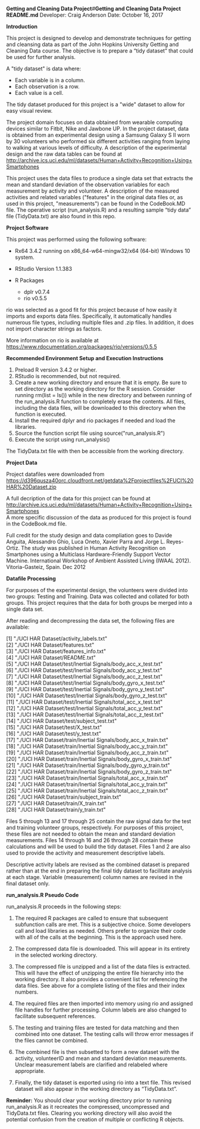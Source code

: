 **Getting and Cleaning Data Project**#**Getting and Cleaning Data Project**
**README.md**
Developer: Craig Anderson
Date: October 16, 2017

**Introduction**

This project is designed to develop and demonstrate techniques for getting and cleansing data as part of the John Hopkins University Getting and Cleaning Data course. The objective is to prepare a “tidy dataset” that could be used for further analysis. 

A "tidy dataset" is data where:

* Each variable is in a column.
* Each observation is a row.
* Each value is a cell.

The tidy dataset produced for this project is a "wide" dataset to allow for easy visual review.

The project domain focuses on data obtained from wearable computing devices similar to Fitbit, Nike and Jawbone UP.  In the project dataset, data is obtained from an experimental design using a Samsung Galaxy S II worn by 30 volunteers who performed six different activities ranging from laying to walking at various levels of difficulty.  A description of the experimental design and the raw data tables can be found at http://archive.ics.uci.edu/ml/datasets/Human+Activity+Recognition+Using+Smartphones   

This project uses the data files to produce a single data set that extracts the mean and standard deviation of the observation variables for each measurement by activity and volunteer. A description of the measured activities and related variables ("features" in the original data files or, as used in this project, "measurements") can be found in the CodeBook.MD file.  The operative script (run_analysis.R) and a resulting sample “tidy data” file (TidyData.txt) are also found in this repo.  


**Project Software**

This project was performed using the following software:

* Rx64 3.4.2 running on x86_64-w64-mingw32/x64 (64-bit) Windows 10 system.

* RStudio Version 1.1.383

* R Packages
    * dplr v0.7.4
    * rio  v0.5.5

rio was selected as a good fit for this project because of how easily it imports and exports data files.  Specifically, it automatically handles numerous file types, including multiple files and .zip files.  In addition, it does not import character strings as factors.

More information on rio is available at https://www.rdocumentation.org/packages/rio/versions/0.5.5   

**Recommended Environment Setup and Execution Instructions**

1. Preload R version 3.4.2 or higher.  
2. RStudio is recommended, but not required.
3. Create a new working directory and ensure that it is empty.  Be sure to set directory as the working directory for the R session.  Consider running rm(list = ls()) while in the new directory and between running of the run_analysis.R function to completely erase the contents. All files, including the data files, will be downloaded to this directory when the function is executed.
4. Install the required dplyr and rio packages if needed and load the libraries.
5. Source the function script file using source("run_analysis.R")
5. Execute the script using run_analysis()

The TidyData.txt file with then be accessible from the working directory.

**Project Data**

Project datafiles were downloaded from https://d396qusza40orc.cloudfront.net/getdata%2Fprojectfiles%2FUCI%20HAR%20Dataset.zip

A full decription of the data for this project can be found at http://archive.ics.uci.edu/ml/datasets/Human+Activity+Recognition+Using+Smartphones  
A more specific discussion of the data as produced for this project is found in the CodeBook.md file.

Full credit for the study design and data compliation goes to Davide Anguita, Alessandro Ghio, Luca Oneto, Xavier Parra and Jorge L. Reyes-Ortiz. The study was published in Human Activity Recognition on Smartphones using a Multiclass Hardware-Friendly Support Vector Machine. International Workshop of Ambient Assisted Living (IWAAL 2012). Vitoria-Gasteiz, Spain. Dec 2012

**Datafile Processing**

For purposes of the experimental design, the volunteers were divided into two groups: Testing and Training.  Data was collected and collated for both groups. This project requires that the data for both groups be merged into a single data set.

After reading and decompressing the data set, the following files are available:

 [1] "./UCI HAR Dataset/activity_labels.txt"  
 [2] "./UCI HAR Dataset/features.txt"  
 [3] "./UCI HAR Dataset/features_info.txt"  
 [4] "./UCI HAR Dataset/README.txt"  
 [5] "./UCI HAR Dataset/test/Inertial Signals/body_acc_x_test.txt"  
 [6] "./UCI HAR Dataset/test/Inertial Signals/body_acc_y_test.txt"  
 [7] "./UCI HAR Dataset/test/Inertial Signals/body_acc_z_test.txt"  
 [8] "./UCI HAR Dataset/test/Inertial Signals/body_gyro_x_test.txt"  
 [9] "./UCI HAR Dataset/test/Inertial Signals/body_gyro_y_test.txt"  
[10] "./UCI HAR Dataset/test/Inertial Signals/body_gyro_z_test.txt"  
[11] "./UCI HAR Dataset/test/Inertial Signals/total_acc_x_test.txt"  
[12] "./UCI HAR Dataset/test/Inertial Signals/total_acc_y_test.txt"  
[13] "./UCI HAR Dataset/test/Inertial Signals/total_acc_z_test.txt"  
[14] "./UCI HAR Dataset/test/subject_test.txt"  
[15] "./UCI HAR Dataset/test/X_test.txt"  
[16] "./UCI HAR Dataset/test/y_test.txt"  
[17] "./UCI HAR Dataset/train/Inertial Signals/body_acc_x_train.txt"  
[18] "./UCI HAR Dataset/train/Inertial Signals/body_acc_y_train.txt"  
[19] "./UCI HAR Dataset/train/Inertial Signals/body_acc_z_train.txt"  
[20] "./UCI HAR Dataset/train/Inertial Signals/body_gyro_x_train.txt"  
[21] "./UCI HAR Dataset/train/Inertial Signals/body_gyro_y_train.txt"  
[22] "./UCI HAR Dataset/train/Inertial Signals/body_gyro_z_train.txt"  
[23] "./UCI HAR Dataset/train/Inertial Signals/total_acc_x_train.txt"  
[24] "./UCI HAR Dataset/train/Inertial Signals/total_acc_y_train.txt"  
[25] "./UCI HAR Dataset/train/Inertial Signals/total_acc_z_train.txt"  
[26] "./UCI HAR Dataset/train/subject_train.txt"  
[27] "./UCI HAR Dataset/train/X_train.txt"  
[28] "./UCI HAR Dataset/train/y_train.txt"   

Files 5 through 13 and 17 through 25 contain the raw signal data for the test and training volunteer groups, respectively.  For purposes of this project, these files are not needed to obtain the mean and standard deviation measurements.  Files 14 through 16 and 26 through 28 contain these calculations and will be used to build the tidy dataset.  Files 1 and 2 are also used to provide the activity and measurement descriptive labels.

Descriptive activity labels are revised as the combined dataset is prepared rather than at the end in preparing the final tidy dataset to facilitate analysis at each stage.  Variable (measurement) column names are revised in the final dataset only. 

**run_analysis.R Pseudo Code**

run_analysis.R proceeds in the following steps:

1. The required R packages are called to ensure that subsequent subfunction calls are met.  This is a subjective choice.  Some developers call and load libraries as needed.  Others prefer to organize their code with all of the calls at the beginning.  This is the approach used here.

2. The compressed data file is downloaded.  This will appear in its entirety in the selected working directory.

3. The compressed file is unzipped and a list of the data files is extracted.  This will have the effect of unzipping the entire file hierarchy into the working directory.  It also provides a convenient list for referencing the data files.  See above for a complete listing of the files and their index numbers.

4. The required files are then imported into memory using rio and assigned file handles for further processing.  Column labels are also changed to facilitate subsequent references.

5. The testing and training files are tested for data matching and then combined into one dataset.  The testing calls will throw error messages if the files cannot be combined.

6. The combined file is then subsetted to form a new dataset with the activity, volunteerID and mean and standard deviation measurements.  Unclear measurement labels are clarified and relabeled where appropriate.

7. Finally, the tidy dataset is exported using rio into a text file.  This revised dataset will also appear in the working directory as “TidyData.txt”.

**Reminder:**  You should clear your working directory prior to running run_analysis.R as it recreates the compressed, uncompressed and TidyData.txt files.  Clearing you working directory will also avoid the potential confusion from the creation of multiple or conflicting R objects.

